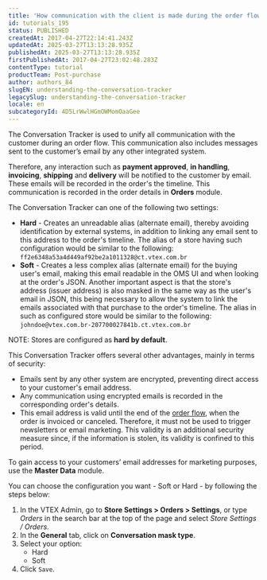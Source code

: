 ```yaml
---
title: 'How communication with the client is made during the order flow'
id: tutorials_195
status: PUBLISHED
createdAt: 2017-04-27T22:14:41.243Z
updatedAt: 2025-03-27T13:13:28.935Z
publishedAt: 2025-03-27T13:13:28.935Z
firstPublishedAt: 2017-04-27T23:02:48.283Z
contentType: tutorial
productTeam: Post-purchase
author: authors_84
slugEN: understanding-the-conversation-tracker
legacySlug: understanding-the-conversation-tracker
locale: en
subcategoryId: 4D5LrWwlHGmOWMomOaaGee
---
```


The Conversation Tracker is used to unify all communication with the customer during an order flow. This communication also includes messages sent to the customer’s email by any other integrated system. 

Therefore, any interaction such as __payment approved__, __in handling__, __invoicing__, __shipping__ and __delivery__ will be notified to the customer by email. These emails will be recorded in the order's the timeline. This communication is recorded in the order details in **Orders** module. 

The Conversation Tracker can one of the following two settings:

- **Hard** - Creates an unreadable alias (alternate email), thereby avoiding identification by external systems, in addition to linking any email sent to this address to the order's timeline. The alias of a store having such configuration would be similar to the following: `ff2e6348a53a4d449af92be2a1011328@ct.vtex.com.br`
- **Soft** - Creates a less complex alias (alternate email) for the buying user's email, making this email readable in the OMS UI and when looking at the order's JSON. Another important aspect is that the store's address (issuer address) is also masked in the same way as the user's email in JSON, this being necessary to allow the system to link the emails associated with that purchase to the order's timeline. The alias in such as configured store would be similar to the following: `johndoe@vtex.com.br-207700027841b.ct.vtex.com.br`

<div class="alert alert-info">
NOTE: Stores are configured as <strong>hard by default</strong>.
</div>

This  Conversation Tracker offers several other advantages, mainly in terms of security:

- Emails sent by any other system are encrypted, preventing direct access to your customer's email address.
- Any communication using encrypted emails is recorded in the corresponding order's details.
- This email address is valid until the end of the [order flow](https://help.vtex.com/en/tutorial/fluxo-e-status-de-pedidos--tutorials_196), when the order is invoiced or canceled. Therefore, it must not be used to trigger newsletters or email marketing. This validity is an additional security measure since, if the information is stolen, its validity is confined to this period.

To gain access to your customers’ email addresses for marketing purposes, use the **Master Data** module.

You can choose the configuration you want - Soft or Hard - by following the steps below:

1. In the VTEX Admin, go to **Store Settings > Orders > Settings**, or type *Orders* in the search bar at the top of the page and select *Store Settings / Orders*.
2. In the **General** tab, click on **Conversation mask type**.
3. Select your option:
    - Hard
    - Soft
4. Click `Save`.
